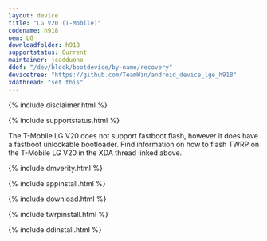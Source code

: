 ```yaml
---
layout: device
title: "LG V20 (T-Mobile)"
codename: h918
oem: LG
downloadfolder: h918
supportstatus: Current
maintainer: jcadduono
ddof: "/dev/block/bootdevice/by-name/recovery"
devicetree: "https://github.com/TeamWin/android_device_lge_h918"
xdathread: "set this"
---
```


{% include disclaimer.html %}

{% include supportstatus.html %}

<p class="text">The T-Mobile LG V20 does not support fastboot flash, however it does have a fastboot unlockable bootloader. Find information on how to flash TWRP on the T-Mobile LG V20 in the XDA thread linked above.</p>

{% include dmverity.html %}

{% include appinstall.html %}

{% include download.html %}

{% include twrpinstall.html %}

{% include ddinstall.html %}
